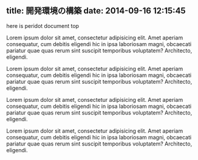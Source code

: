 title: 開発環境の構築
date: 2014-09-16 12:15:45
---

here is peridot document top

Lorem ipsum dolor sit amet, consectetur adipisicing elit. Amet aperiam consequatur, cum debitis eligendi hic in ipsa laboriosam magni, obcaecati pariatur quae quas rerum sint suscipit temporibus voluptatem? Architecto, eligendi.


Lorem ipsum dolor sit amet, consectetur adipisicing elit. Amet aperiam consequatur, cum debitis eligendi hic in ipsa laboriosam magni, obcaecati pariatur quae quas rerum sint suscipit temporibus voluptatem? Architecto, eligendi.

Lorem ipsum dolor sit amet, consectetur adipisicing elit. Amet aperiam consequatur, cum debitis eligendi hic in ipsa laboriosam magni, obcaecati pariatur quae quas rerum sint suscipit temporibus voluptatem? Architecto, eligendi.

Lorem ipsum dolor sit amet, consectetur adipisicing elit. Amet aperiam consequatur, cum debitis eligendi hic in ipsa laboriosam magni, obcaecati pariatur quae quas rerum sint suscipit temporibus voluptatem? Architecto, eligendi.